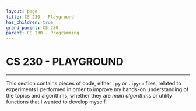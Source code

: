 ```yaml
---
layout: page
title: CS 230 - Playground
has_children: true
grand_parent: CS 230
parent: CS 230 - Programming
---
```

# CS 230 - PLAYGROUND
---


This section contains pieces of code, either `.py` or `.ipynb` files, related to experiments I
performed in order to improve my hands-on understanding of the topics and algorithms, whether
they are *main algorithms* or utility functions that I wanted to develop myself.